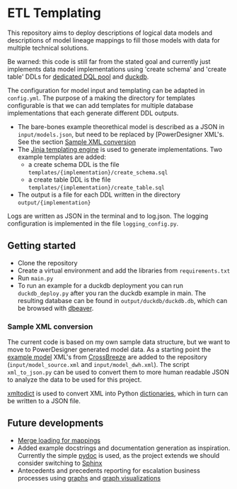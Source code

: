 # ETL Templating

This repository aims to deploy descriptions of logical data models and descriptions of model lineage mappings to fill those models with data for multiple technical solutions.

Be warned: this code is still far from the stated goal and currently just implements data model implementations using 'create schema' and 'create table' DDLs for [dedicated DQL pool](https://learn.microsoft.com/en-us/azure/synapse-analytics/sql-data-warehouse/sql-data-warehouse-overview-what-is) and [duckdb](https://duckdb.org/).

The configuration for model input and templating can be adapted in ```config.yml```. The purpose of a making the directory for templates configurable is that we can add templates for multiple database implementations that each generate different DDL outputs.

* The bare-bones example theorethical model is described as a JSON in ```input/models.json```, but need to be replaced by  [PowerDesigner XML's. See the section [Sample XML conversion](#sample-xml-conversion)
* The [Jinja templating engine](https://jinja.palletsprojects.com/en/stable/) is used to generate implementations. Two example templates are added:
  * a create schema DDL is the file ```templates/{implementation}/create_schema.sql```
  * a create table DDL is the file ```templates/{implementation}/create_table.sql```
* The output is a file for each DDL written in the directory ```output/{implementation}```

Logs are written as JSON in the terminal and to log.json. The logging configuration is implemented in the file ```logging_config.py```.

## Getting started

* Clone the repository
* Create a virtual environment and add the libraries from ```requirements.txt```
* Run ```main.py```
* To run an example for a duckdb deployment you can run ```duckdb_deploy.py``` after you ran the duckdb example in main. The resulting database can be found in ```output/duckdb/duckdb.db```, which can be browsed with [dbeaver](https://duckdb.org/docs/guides/sql_editors/dbeaver.html).

### Sample XML conversion

The current code is based on my own sample data structure, but we want to move to PowerDesigner generated model data. As a starting point the [example model](https://generate.x-breeze.com/docs/3.1/Examples/) XML's from [CrossBreeze](https://crossbreeze.nl/) are added to the repository (```input/model_source.xml``` and ```input/model_dwh.xml```). The script ```xml_to_json.py``` can be used to convert them to more human readable JSON to analyze the data to be used for this project.

[xmltodict](https://pypi.org/project/xmltodict/) is used to convert XML into Python [dictionaries](https://realpython.com/python-dicts/), which in turn can be written to a JSON file.

## Future developments

* [Merge loading for mappings](https://techcommunity.microsoft.com/blog/azuresynapseanalyticsblog/merge-t-sql-for-dedicated-sql-pools-is-now-ga/3634331)
* Added example docstrings and documentation generation as inspiration. Currently the simple [pydoc](https://docs.python.org/3/library/pydoc.html) is used, as the project extends we should consider switching to [Sphinx](https://www.sphinx-doc.org/en/master/)
* Antecedents and precedents reporting for escalation business processes using [graphs](https://python.igraph.org/en/latest/tutorial.html) and [graph visualizations](https://networkx.org/)
